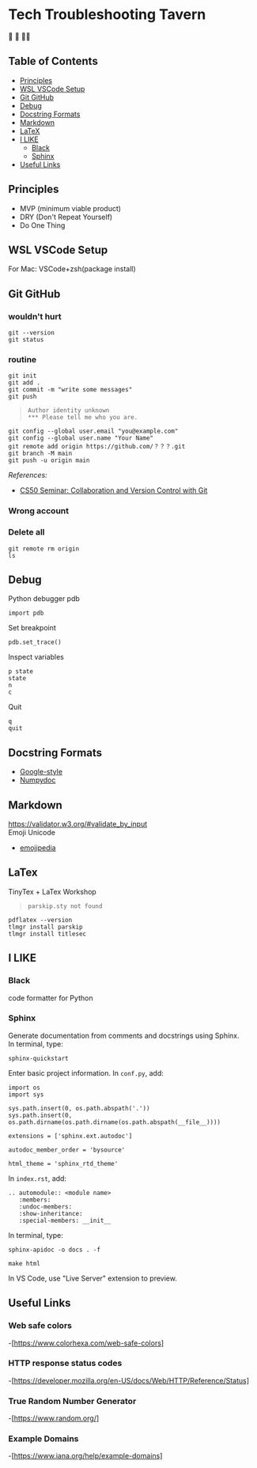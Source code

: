 # Tech Troubleshooting Tavern

&#x1F916; &#x1F37B; &#x1F469;&#x200D;&#x1F4BB;


## Table of Contents
- [Principles](#principles)
- [WSL VSCode Setup](#wsl-vscode-setup)
- [Git GitHub](#git-github)
- [Debug](#debug)
- [Docstring Formats](#docstring-formats)
- [Markdown](#markdown)
- [LaTeX](#latex)
- [I LIKE](#i-like)
  - [Black](#black)
  - [Sphinx](#sphinx)
- [Useful Links](#useful-links)


## Principles
- MVP (minimum viable product)
- DRY (Don't Repeat Yourself)
- Do One Thing


## WSL VSCode Setup
<!-- TODO -->
For Mac: VSCode+zsh(package install)

## Git GitHub

### wouldn't hurt
```
git --version
git status
```
### routine
```shell
git init
git add .
git commit -m "write some messages"
git push
```


> ```
> Author identity unknown
> *** Please tell me who you are.
> ```


```shell
git config --global user.email "you@example.com"
git config --global user.name "Your Name"
git remote add origin https://github.com/？？？.git
git branch -M main
git push -u origin main
```

*References:*
- [CS50 Seminar: Collaboration and Version Control with Git](https://youtu.be/S-gBbnBDUhA)<br>


### Wrong account
<!-- TODO -->

### Delete all
<!-- TODO -->
```
git remote rm origin
ls 
```


## Debug
Python debugger pdb

```
import pdb
```


Set breakpoint
```
pdb.set_trace()
```


Inspect variables
```
p state
state
n
c
```


Quit
```
q
quit
```


## Docstring Formats
- [Google-style](https://google.github.io/styleguide/pyguide.html#38-comments-and-docstrings)
- [Numpydoc](https://numpydoc.readthedocs.io/en/latest/format.html)


## Markdown
<!-- TODO -->
https://validator.w3.org/#validate_by_input<br>
Emoji Unicode
- [emojipedia](https://emojipedia.org/guide-dog#technical)


## LaTex
TinyTex + LaTex Workshop

> ```
> parskip.sty not found
> ```


```shell
pdflatex --version
tlmgr install parskip
tlmgr install titlesec
```


## I LIKE
### Black
code formatter for Python<br>
### Sphinx
Generate documentation from comments and docstrings using Sphinx. <br>
In terminal, type:


```
sphinx-quickstart
```


Enter basic project information.
In `conf.py`, add:


```
import os
import sys

sys.path.insert(0, os.path.abspath('.'))
sys.path.insert(0, os.path.dirname(os.path.dirname(os.path.abspath(__file__))))

extensions = ['sphinx.ext.autodoc']

autodoc_member_order = 'bysource'

html_theme = 'sphinx_rtd_theme'
```


In `index.rst`, add:
```
.. automodule:: <module name>
   :members:
   :undoc-members:
   :show-inheritance:
   :special-members: __init__
```


In terminal, type:
```
sphinx-apidoc -o docs . -f
```
```
make html
```


In VS Code, use "Live Server" extension to preview.


## Useful Links

### Web safe colors
-[https://www.colorhexa.com/web-safe-colors]

### HTTP response status codes
-[https://developer.mozilla.org/en-US/docs/Web/HTTP/Reference/Status]

### True Random Number Generator
-[https://www.random.org/]

### Example Domains
-[https://www.iana.org/help/example-domains]
